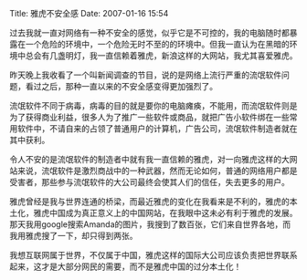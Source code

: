 Title: 雅虎不安全感
Date: 2007-01-16 15:54

<p> </p> 
<p> 过去我就一直对网络有一种不安全的感觉，似乎它是不可控的，我的电脑随时都暴露在一个危险的环境中，一个危险无时不至的的环境中。但我一直认为在黑暗的环境中总会有几盏明灯，我一直信赖着雅虎，新浪这样的大网站，我尤其喜爱雅虎。</p> 
<p> 昨天晚上我收看了一个叫新闻调查的节目，说的是网络上流行严重的流氓软件问题，看过之后，那种一直以来的不安全感变得更加强烈了。</p> 
<p> 流氓软件不同于病毒，病毒的目的就是要你的电脑瘫痪，不能用，而流氓软件则是为了获得商业利益，很多人为了推广一些软件或商品，就把广告小软件绑在一些常用软件中，不请自来的占领了普通用户的计算机，广告公司，流氓软件制造者就在其中获利。</p> 
<p> 令人不安的是流氓软件的制造者中就有我一直信赖的雅虎，对一向雅虎这样的大网站来说，流氓软件是激烈商战中的一种武器，然而无论如何，普通的网络用户都是受害者，那些参与流氓软件的大公司最终会使其人们的信任，失去更多的用户。</p> 
<p> 雅虎曾经是我与世界连通的桥梁，而最近雅虎的变化在我看来是不利的，雅虎的本土化，雅虎中国成为真正意义上的中国网站，在我眼中这未必有利于雅虎的发展。那天我用google搜索Amanda的图片，我搜到了数百张，它们来自世界各地，而我用雅虎搜了一下，却只得到两张。</p> 
<p> 我想互联网属于世界，不仅属于中国，雅虎这样的国际大公司应该负责把世界联系起来，这才是大部分网民的需要，而不是雅虎中国的过分本土化！</p>
